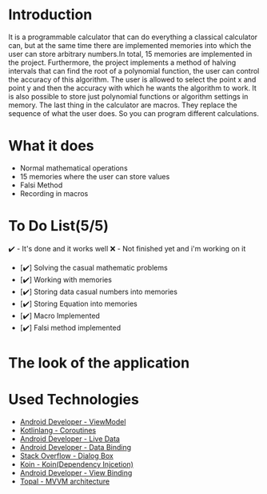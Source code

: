 # Introduction 
It is a programmable calculator that can do everything a classical calculator can, but at the same time there are implemented memories into which the user can store arbitrary numbers.In total, 15 memories are implemented in the project. Furthermore, the project implements a method of halving intervals that can find the root of a polynomial function, the user can control the accuracy of this algorithm. The user is allowed to select the point x and point y and then the accuracy with which he wants the algorithm to work. It is also possible to store just polynomial functions or algorithm settings in memory. The last thing in the calculator are macros. They replace the sequence of what the user does. So you can program different calculations. 


# What it does

- Normal mathematical operations
- 15 memories where the user can store values
- Falsi Method
- Recording in macros

# To Do List(5/5)

✔️ - It's done and it works well
❌ - Not finished yet and i'm working on it

- [✔️] Solving the casual mathematic problems
- [✔️] Working with memories
- [✔️] Storing data casual numbers into memories
- [✔️] Storing Equation into memories
- [️✔️] Macro Implemented
- [✔️] Falsi method implemented

# The look of the application


# Used Technologies

- [Android Developer - ViewModel](https://developer.android.com/topic/libraries/architecture/viewmodel?gclid=Cj0KCQiAhf2MBhDNARIsAKXU5GSV4I3_o2ttSyKvOeH-JBWkHOEjRSM2NNg3kORfZWbpYuM7kjc1dHAaArMYEALw_wcB&gclsrc=aw.ds)
- [Kotlinlang - Coroutines](https://kotlinlang.org/docs/coroutines-overview.html)
- [Android Developer - Live Data](https://developer.android.com/topic/libraries/architecture/livedata)
- [Android Developer - Data Binding](https://developer.android.com/topic/libraries/data-binding)
- [Stack Overflow - Dialog Box](https://stackoverflow.com/questions/52076779/kotlin-custom-dialog-in-android)
- [Koin - Koin(Dependency Injcetion)](https://insert-koin.io)
- [Android Developer - View Binding](https://developer.android.com/topic/libraries/view-binding)
- [Topal - MVVM architecture](https://www.toptal.com/android/android-apps-mvvm-with-clean-architecture)















